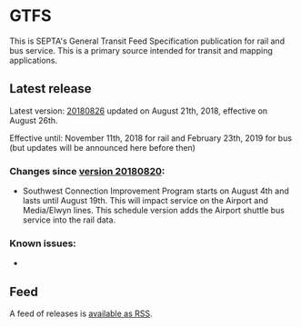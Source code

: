 # GTFS

This is SEPTA's General Transit Feed Specification publication for rail and bus service. This is a primary source intended for transit and mapping applications.

## Latest release

Latest version: [20180826](https://github.com/septadev/GTFS/releases/tag/v201808260) updated on August 21th, 2018, effective on August 26th.

Effective until: November 11th, 2018 for rail and February 23th, 2019 for bus (but updates will be announced here before then)

### Changes since [version 20180820](https://github.com/septadev/GTFS/releases/tag/v201808200): 
 
* Southwest Connection Improvement Program starts on August 4th and lasts until August 19th.  This will impact service on the Airport and Media/Elwyn lines.  This schedule version adds the Airport shuttle bus service into the rail data.  

### Known issues:

* 

## Feed

A feed of releases is [available as RSS](https://github.com/septadev/GTFS/releases.atom).

